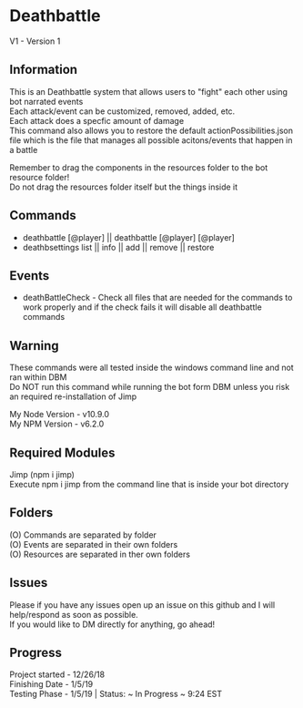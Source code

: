 # Deathbattle 
V1 - Version 1

## Information
This is an Deathbattle system that allows users to "fight" each other using bot narrated events  
Each attack/event can be customized, removed, added, etc.  
Each attack does a specfic amount of damage    
This command also allows you to restore the default actionPossibilities.json file which is the file that manages all possible acitons/events that happen in a battle

Remember to drag the components in the resources folder to the bot resource folder!  
Do not drag the resources folder itself but the things inside it  

## Commands
- deathbattle [@player] || deathbattle [@player] [@player]  
- deathbsettings list || info || add || remove || restore  

## Events
- deathBattleCheck - Check all files that are needed for the commands to work properly and if the check fails it will disable all deathbattle commands

## Warning
These commands were all tested inside the windows command line and not ran within DBM  
Do NOT run this command while running the bot form DBM unless you risk an required re-installation of Jimp  

My Node Version - v10.9.0   
My NPM Version - v6.2.0  

## Required Modules
Jimp (npm i jimp)  
Execute npm i jimp from the command line that is inside your bot directory  

## Folders
(O) Commands are separated by folder   
(O) Events are separated in their own folders  
(O) Resources are separated in ther own folders  

## Issues
Please if you have any issues open up an issue on this github and I will help/respond as soon as possible.  
If you would like to DM directly for anything, go ahead!  

## Progress
Project started - 12/26/18  
Finishing Date - 1/5/19  
Testing Phase - 1/5/19 | Status: ~ In Progress ~ 9:24 EST  

